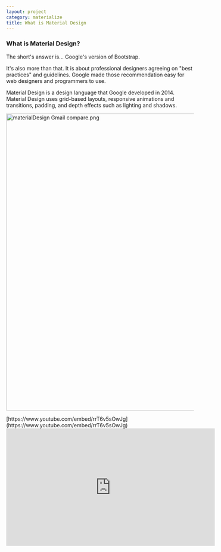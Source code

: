 ```yaml
---
layout: project
category: materialize
title: What is Material Design
---
```


### What is Material Design?

<p>The short's answer is... Google's version of Bootstrap. </p>
<p>It's also more than that. It is about professional designers agreeing on "best practices" and guidelines. Google made those recommendation easy for web designers and programmers to use.</p>
<p>Material Design is a design language that Google developed in 2014. Material Design uses grid-based layouts, responsive animations and transitions, padding, and depth effects such as lighting and shadows.</p>
<p><img src="/wd/materialize/images/materialDesign%20Gmail%20compare.png" alt="materialDesign Gmail compare.png" width="600" height="796" data-api-endpoint="https://hilliard.instructure.com/api/v1/courses/31582/files/11040304" data-api-returntype="File"></p>
[https://www.youtube.com/embed/rrT6v5sOwJg](https://www.youtube.com/embed/rrT6v5sOwJg)
<div>
<iframe width="560" height="315" src="https://www.youtube.com/embed/rrT6v5sOwJg" frameborder="0" allow="accelerometer; autoplay; encrypted-media; gyroscope; picture-in-picture" allowfullscreen></iframe>
</div>
